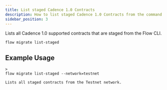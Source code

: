```yaml
---
title: List staged Cadence 1.0 Contracts
description: How to list staged Cadence 1.0 Contracts from the command line
sidebar_position: 3
---
```


Lists all Cadence 1.0 supported contracts that are staged from the Flow CLI.

```shell
flow migrate list-staged
```

## Example Usage

```
>
flow migrate list-staged --network=testnet

Lists all staged contracts from the Testnet network.

```
